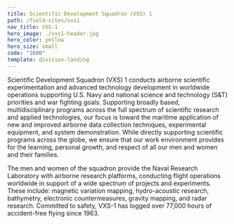 ```yaml
---
title: Scientific Development Squadron (VXS) 1
path: /field-sites/vxs1
nav_title: VXS-1
hero_image: ./vxs1-header.jpg
hero_color: yellow
hero_size: small
code: "1600"
template: division-landing
---
```

Scientific Development Squadron (VXS) 1 conducts airborne scientific experimentation and advanced technology development in worldwide operations supporting U.S. Navy and national science and technology (S&T) priorities and war fighting goals. Supporting broadly based, multidisciplinary programs across the full spectrum of scientific research and applied technologies, our focus is toward the maritime application of new and improved airborne data collection techniques, experimental equipment, and system demonstration. While directly supporting scientific programs across the globe, we ensure that our work environment provides for the learning, personal growth, and respect of all our men and women and their families.

The men and women of the squadron provide the Naval Research Laboratory with airborne research platforms, conducting flight operations worldwide in support of a wide spectrum of projects and experiments. These include: magnetic variation mapping, hydro-acoustic research, bathymetry, electronic countermeasures, gravity mapping, and radar research. Committed to safety, VXS-1 has logged over 77,000 hours of accident-free flying since 1963.